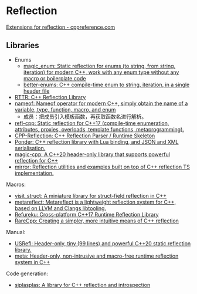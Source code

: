 # Reflection
[Extensions for reflection - cppreference.com](https://en.cppreference.com/w/cpp/experimental/reflect)

## Libraries
- Enums
  - [magic\_enum: Static reflection for enums (to string, from string, iteration) for modern C++, work with any enum type without any macro or boilerplate code](https://github.com/Neargye/magic_enum)
  - [better-enums: C++ compile-time enum to string, iteration, in a single header file](https://github.com/aantron/better-enums)
- [RTTR: C++ Reflection Library](https://github.com/rttrorg/rttr)
- [nameof: Nameof operator for modern C++, simply obtain the name of a variable, type, function, macro, and enum](https://github.com/Neargye/nameof)
  - 成员：把成员引入模板函数，再获取函数名进行解析。
- [refl-cpp: Static reflection for C++17 (compile-time enumeration, attributes, proxies, overloads, template functions, metaprogramming).](https://github.com/veselink1/refl-cpp)
- [CPP-Reflection: C++ Reflection Parser / Runtime Skeleton](https://github.com/AustinBrunkhorst/CPP-Reflection)
- [Ponder: C++ reflection library with Lua binding, and JSON and XML serialisation.](https://github.com/billyquith/ponder)
- [magic-cpp: A C++20 header-only library that supports powerful reflection for C++](https://github.com/16bit-ykiko/magic-cpp)
- [mirror: Reflection utilities and examples built on top of C++ reflection TS implementation.](https://github.com/matus-chochlik/mirror)

Macros:
- [visit\_struct: A miniature library for struct-field reflection in C++](https://github.com/cbeck88/visit_struct)
- [metareflect: Metareflect is a lightweight reflection system for C++, based on LLVM and Clangs libtooling.](https://github.com/Leandros/metareflect)
- [Refureku: Cross-platform C++17 Runtime Reflection Library](https://github.com/jsoysouvanh/Refureku)
- [RareCpp: Creating a simpler, more intuitive means of C++ reflection](https://github.com/TheNitesWhoSay/RareCpp)

Manual:
- [USRefl: Header-only, tiny (99 lines) and powerful C++20 static reflection library.](https://github.com/Ubpa/USRefl)
- [meta: Header-only, non-intrusive and macro-free runtime reflection system in C++](https://github.com/skypjack/meta)

Code generation:
- [siplasplas: A library for C++ reflection and introspection](https://github.com/Manu343726/siplasplas)